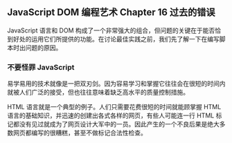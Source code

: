 ## JavaScript DOM 编程艺术 Chapter 16  过去的错误

JavaScript 语言和 DOM 构成了一个非常强大的组合，但问题的关键在于能否恰到好处的运用它们所提供的功能。在讨论最佳实践之前，我们先了解一下在编写脚本时出问题的原因。

### 不要怪罪 JavaScript

易学易用的技术就像是一把双刃剑。因为容易学习和掌握它往往会在很短的时间内就被人们广泛的接受，但也往往意味着缺乏高水平的质量控制措施。

HTML 语言就是一个典型的例子。人们只需要花费很短的时间就能顾掌握 HTML 语言的基础知识，并迅速的创建出各式各样的网页，有些人可能连一行 HTML 标记都没有见过就成为了网页设计大军中的一员。因此产生的一个不良后果是绝大多数网页都编写的很糟糕，甚至不做标记合法性检查。